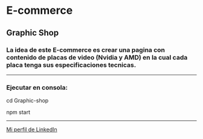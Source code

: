 # E-commerce

## **Graphic Shop**

### La idea de este E-commerce es crear una pagina con contenido de placas de video (**Nvidia** y **AMD**) en la cual cada placa tenga sus especificaciones tecnicas.

---

### **Ejecutar en consola:**
cd Graphic-shop

npm start

---

[Mi perfil de LinkedIn](https://www.linkedin.com/in/christianburns03)